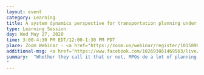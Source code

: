```yaml
---
layout: event
category: Learning
title: A system dynamics perspective for transportation planning under uncertainty
type: Learning Session
day: Wed May 27, 2020
time: 3:00-4:30 PM EDT/12:00-1:30 PM PDT
place: Zoom Webinar - <a href="https://zoom.us/webinar/register/1015898321583/WN_vriWMlcRTqOxmoUNkjtnog"><p>Registration Open</a> (capacity is limited)
additional-msg: <a href='https://www.facebook.com/102693861469563/live/'>Webinar room at capacity? Watch live stream here!</a>
summary:  "Whether they call it that or not, MPOs do a lot of planning under deep uncertainty. Modelers need a quick way to look at very different scenarios. In this webinar, we’ll talk about the larger context of planning under uncertainty, and more specifically about how system dynamics concepts can allow for a better appreciation of the dynamic nature of features of the transportation system. After a simple exercise exploring these concepts by looking at road safety statistics during pandemic-induced decreases in VMT, we’ll wrap up with an open discussion about how participants might use these ideas in their work, whether with emerging modes, uncertainty in demand, or other planning challenges.  <p>This session will be moderated by Hannah Rakoff, Scott Smith and Jingsi Shaw of the U.S. DOT Volpe National Transportation Systems Center, with panelist Jeremy Raw of FHWA’s Office of Planning.
"
---
```

